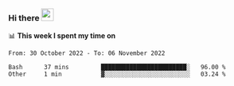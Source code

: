 ### Hi there <a href="https://www.gautamkrishnar.com/"><img src="https://media.giphy.com/media/hvRJCLFzcasrR4ia7z/giphy.gif" width="25px"></a>

📊 **This week I spent my time on**

<!--START_SECTION:waka-->

```text
From: 30 October 2022 - To: 06 November 2022

Bash      37 mins         ████████████████████████░   96.00 %
Other     1 min           ▓░░░░░░░░░░░░░░░░░░░░░░░░   03.24 %
```

<!--END_SECTION:waka-->
